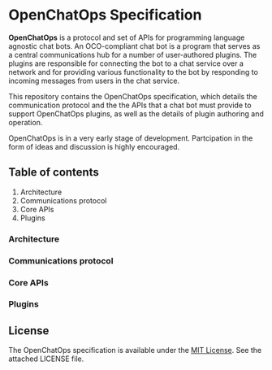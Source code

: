 # OpenChatOps Specification

**OpenChatOps** is a protocol and set of APIs for programming language agnostic chat bots. An OCO-compliant chat bot is a program that serves as a central communications hub for a number of user-authored plugins. The plugins are responsible for connecting the bot to a chat service over a network and for providing various functionality to the bot by responding to incoming messages from users in the chat service.

This repository contains the OpenChatOps specification, which details the communication protocol and the the APIs that a chat bot must provide to support OpenChatOps plugins, as well as the details of plugin authoring and operation.

OpenChatOps is in a very early stage of development. Partcipation in the form of ideas and discussion is highly encouraged.

## Table of contents

1. Architecture
2. Communications protocol
3. Core APIs
4. Plugins

### Architecture

### Communications protocol

### Core APIs

### Plugins

## License

The OpenChatOps specification is available under the [MIT License](http://opensource.org/licenses/MIT). See the attached LICENSE file.

